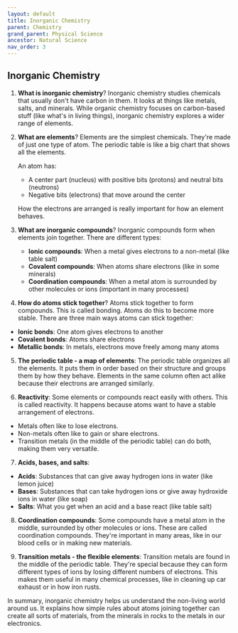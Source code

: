 ```yaml
---
layout: default
title: Inorganic Chemistry
parent: Chemistry
grand_parent: Physical Science
ancestor: Natural Science
nav_order: 3
---
```


## Inorganic Chemistry

1. **What is inorganic chemistry**? Inorganic chemistry studies chemicals that usually don't have carbon in them. It looks at things like metals, salts, and minerals. While organic chemistry focuses on carbon-based stuff (like what's in living things), inorganic chemistry explores a wider range of elements.

2. **What are elements**? Elements are the simplest chemicals. They're made of just one type of atom. The periodic table is like a big chart that shows all the elements.

    An atom has:
    - A center part (nucleus) with positive bits (protons) and neutral bits (neutrons)
    - Negative bits (electrons) that move around the center

    How the electrons are arranged is really important for how an element behaves.

3. **What are inorganic compounds**? Inorganic compounds form when elements join together. There are different types:
    - **Ionic compounds**: When a metal gives electrons to a non-metal (like table salt)
    - **Covalent compounds**: When atoms share electrons (like in some minerals)
    - **Coordination compounds**: When a metal atom is surrounded by other molecules or ions (important in many processes)

4. **How do atoms stick together**? Atoms stick together to form compounds. This is called bonding. Atoms do this to become more stable. There are three main ways atoms can stick together:
- **Ionic bonds**: One atom gives electrons to another
- **Covalent bonds**: Atoms share electrons
- **Metallic bonds**: In metals, electrons move freely among many atoms

5. **The periodic table - a map of elements**: The periodic table organizes all the elements. It puts them in order based on their structure and groups them by how they behave. Elements in the same column often act alike because their electrons are arranged similarly.

6. **Reactivity**: Some elements or compounds react easily with others. This is called reactivity. It happens because atoms want to have a stable arrangement of electrons.
- Metals often like to lose electrons.
- Non-metals often like to gain or share electrons.
- Transition metals (in the middle of the periodic table) can do both, making them very versatile.

7. **Acids, bases, and salts**:

- **Acids**: Substances that can give away hydrogen ions in water (like lemon juice)
- **Bases**: Substances that can take hydrogen ions or give away hydroxide ions in water (like soap)
- **Salts**: What you get when an acid and a base react (like table salt)

8. **Coordination compounds**: Some compounds have a metal atom in the middle, surrounded by other molecules or ions. These are called coordination compounds. They're important in many areas, like in our blood cells or in making new materials.

9. **Transition metals - the flexible elements**: Transition metals are found in the middle of the periodic table. They're special because they can form different types of ions by losing different numbers of electrons. This makes them useful in many chemical processes, like in cleaning up car exhaust or in how iron rusts.

In summary, inorganic chemistry helps us understand the non-living world around us. It explains how simple rules about atoms joining together can create all sorts of materials, from the minerals in rocks to the metals in our electronics.
